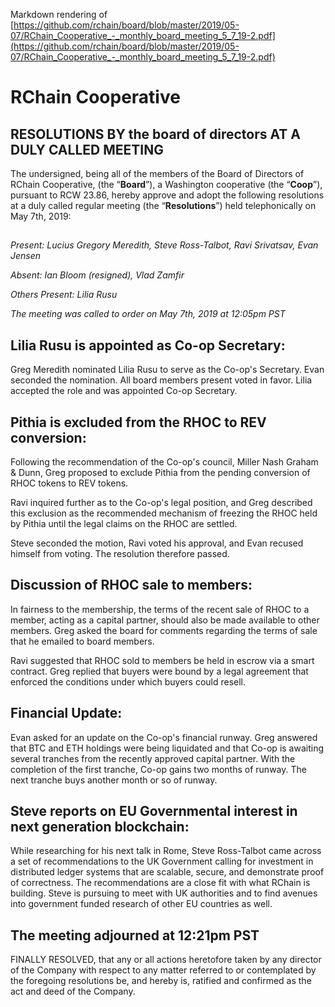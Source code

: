 Markdown rendering of [https://github.com/rchain/board/blob/master/2019/05-07/RChain_Cooperative_-_monthly_board_meeting_5_7_19-2.pdf](https://github.com/rchain/board/blob/master/2019/05-07/RChain_Cooperative_-_monthly_board_meeting_5_7_19-2.pdf)

##

# RChain Cooperative

## RESOLUTIONS BY the board of directors AT A DULY CALLED MEETING

The undersigned, being all of the members of the Board of Directors of RChain Cooperative, (the “**Board**”), a Washington cooperative (the “**Coop**”), pursuant to RCW 23.86, hereby approve and adopt the following resolutions at a duly called regular meeting (the “**Resolutions**”) held telephonically on May 7th, 2019:

##

*Present: Lucius Gregory Meredith, Steve Ross-Talbot, Ravi Srivatsav, Evan Jensen*

*Absent: Ian Bloom (resigned), Vlad Zamfir*

*Others Present: Lilia Rusu*

*The meeting was called to order on May 7th, 2019 at 12:05pm PST*

##

## Lilia Rusu is appointed as Co-op Secretary:

Greg Meredith nominated Lilia Rusu to serve as the Co-op's Secretary. Evan seconded
the nomination. All board members present voted in favor. Lilia accepted the role and
was appointed Co-op Secretary.

## Pithia is excluded from the RHOC to REV conversion:
Following the recommendation of the Co-op's council, Miller Nash Graham & Dunn,
Greg proposed to exclude Pithia from the pending conversion of RHOC tokens to REV
tokens.

Ravi inquired further as to the Co-op's legal position, and Greg described this exclusion
as the recommended mechanism of freezing the RHOC held by Pithia until the legal
claims on the RHOC are settled.

Steve seconded the motion, Ravi voted his approval, and Evan recused himself from
voting. The resolution therefore passed.

## Discussion of RHOC sale to members:
In fairness to the membership, the terms of the recent sale of RHOC to a member, acting
as a capital partner, should also be made available to other members. Greg asked the
board for comments regarding the terms of sale that he emailed to board members.

Ravi suggested that RHOC sold to members be held in escrow via a smart contract.
Greg replied that buyers were bound by a legal agreement that enforced the conditions
under which buyers could resell.

## Financial Update:
Evan asked for an update on the Co-op's financial runway. Greg answered that BTC and
ETH holdings were being liquidated and that Co-op is awaiting several tranches from the
recently approved capital partner. With the completion of the first tranche, Co-op gains
two months of runway. The next tranche buys another month or so of runway.

## Steve reports on EU Governmental interest in next generation blockchain:
While researching for his next talk in Rome, Steve Ross-Talbot came across a set of
recommendations to the UK Government calling for investment in distributed ledger
systems that are scalable, secure, and demonstrate proof of correctness. The
recommendations are a close fit with what RChain is building. Steve is pursuing to meet
with UK authorities and to find avenues into government funded research of other EU
countries as well.

## The meeting adjourned at 12:21pm PST

FINALLY RESOLVED, that any or all actions heretofore taken by any director of the Company
with respect to any matter referred to or contemplated by the foregoing resolutions be, and
hereby is, ratified and confirmed as the act and deed of the Company.
